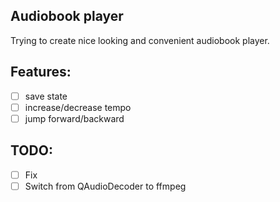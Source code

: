 ## Audiobook player

Trying to create nice looking and convenient audiobook player.

## Features:

- [ ] save state
- [ ] increase/decrease tempo
- [ ] jump forward/backward

## TODO:

- [ ] Fix
- [ ] Switch from QAudioDecoder to ffmpeg